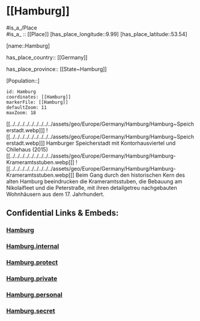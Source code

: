 ﻿---
location: [53.54,9.99] 
mapzoom: [7,12] 
mapmarker: city 
type: City
tags:
- geo/City


has_id_wikidata: Q1055
SpocWebEntityId: 30742
isDeleted: false
confidential: public

instance of:
  - "[[_Standards/WikiData/WD~city-state]]"
  - "[[_Standards/WikiData/WD~metropolis]]"
  - "[[_Standards/WikiData/WD~Hanseatic city]]"
  - "[[_Standards/WikiData/WD~federated state of Germany]]"
  - "[[_Standards/WikiData/WD~big city]]"
  - "[[_Standards/WikiData/WD~million city]]"
  - "[[_Standards/WikiData/WD~port settlement]]"
  - "[[_Standards/WikiData/WD~Einheitsgemeinde of Germany]]"
  - "[[_Standards/WikiData/WD~urban municipality in Germany]]"
  - "[[_Standards/WikiData/WD~urban district of Hamburg]]"
  - "[[_Standards/WikiData/WD~free imperial city]]"
located in or next to body of water:
  - "[[_Standards/WikiData/WD~Wedeler Au]]"
  - "[[_Standards/WikiData/WD~Wandse]]"
  - "[[_Standards/WikiData/WD~Flottbek]]"
  - "[[_Standards/WikiData/WD~Tarpenbek]]"
  - "[[_Standards/WikiData/WD~Osterbek]]"
  - "[[_Standards/WikiData/WD~Este]]"
  - "[[_Standards/WikiData/WD~Köhlbrand]]"
  - "[[_Standards/WikiData/WD~Süderelbe]]"
  - "[[_Standards/WikiData/WD~Rodenbek]]"
  - "[[_Standards/WikiData/WD~Bredenbek]]"
  - "[[_Standards/WikiData/WD~Isebekkanal]]"
  - "[[_Standards/WikiData/WD~Goldbekkanal]]"
  - "[[_Standards/WikiData/WD~Rethe]]"
  - "[[_Standards/WikiData/WD~Saselbek]]"
  - "[[_Standards/WikiData/WD~Seevekanal]]"
  - "[[_Standards/WikiData/WD~Susebek]]"
  - "[[_Standards/WikiData/WD~Alster]]"
  - "[[_Standards/WikiData/WD~Elbe]]"
  - "[[_Standards/WikiData/WD~North Sea]]"
  - "[[_Standards/WikiData/WD~Bille]]"
twinned administrative body:
  - "[[_Standards/WikiData/WD~Valdivia]]"
  - "[[_Standards/WikiData/WD~León]]"
  - "[[_Standards/WikiData/WD~Saint Petersburg]]"
  - "[[_Standards/WikiData/WD~Prague]]"
  - "[[_Standards/WikiData/WD~Chicago]]"
  - "[[_Standards/WikiData/WD~Dresden]]"
  - "[[_Standards/WikiData/WD~Kaliningrad]]"
  - "[[_Standards/WikiData/WD~Kyiv]]"
  - "[[_Standards/WikiData/WD~Dar es Salaam]]"
  - "[[_Standards/WikiData/WD~Varna]]"
  - "[[_Standards/WikiData/WD~Shanghai]]"
  - "[[_Standards/WikiData/WD~Marseille]]"
  - "[[_Standards/WikiData/WD~São Paulo]]"
  - "[[_Standards/WikiData/WD~Osaka]]"
  - "[[_Standards/WikiData/WD~Auckland]]"
different from: "[[_Standards/WikiData/WD~Hamburg]]"
described by source:
  - "[[_Standards/WikiData/WD~Catholic Encyclopedia]]"
  - "[[_Standards/WikiData/WD~Regesta Imperii]]"
  - "[[_Standards/WikiData/WD~Brockhaus and Efron Encyclopedic Dictionary]]"
  - "[[_Standards/WikiData/WD~Encyclopædia Britannica 11th edition]]"
  - "[[_Standards/WikiData/WD~The Nuttall Encyclopædia]]"
  - "[[_Standards/WikiData/WD~Sytin Military Encyclopedia]]"
  - "[[_Standards/WikiData/WD~Jewish Encyclopedia of Brockhaus and Efron]]"
  - "[[_Standards/WikiData/WD~Encyclopedic Lexicon]]"
  - "[[_Standards/WikiData/WD~Small Brockhaus and Efron Encyclopedic Dictionary]]"
  - "[[_Standards/WikiData/WD~Meyers Konversations-Lexikon, 4th edition (1885–1890)]]"
  - "[[_Standards/WikiData/WD~Topographia Saxoniae Inferioris]]"
  - "[[_Standards/WikiData/WD~Great Soviet Encyclopedia (1926–1947)]]"
  - "[[_Standards/WikiData/WD~Q119138605]]"
history of topic: "[[_Standards/WikiData/WD~history of Hamburg]]"
demographics of topic: "[[_Standards/WikiData/WD~demographics of Hamburg]]"
official symbol: "[[_Standards/WikiData/WD~Hammonia]]"
capital of: "[[_Standards/WikiData/WD~Bouches-de-l'Elbe]]"
significant event:
  - "[[_Standards/WikiData/WD~staple right]]"
  - "[[_Standards/WikiData/WD~Boerse Hamburg - Regulierter Markt]]"
shares border with:
  - "[[_Standards/WikiData/WD~Neu Wulmstorf]]"
  - "[[_Standards/WikiData/WD~Reinbek]]"
  - "[[_Standards/WikiData/WD~Halstenbek]]"
  - "[[_Standards/WikiData/WD~Bönningstedt]]"
  - "[[_Standards/WikiData/WD~Schleswig-Holstein]]"
  - "[[_Standards/WikiData/WD~Lower Saxony]]"
  - "[[_Standards/WikiData/WD~Segeberg]]"
  - "[[_Standards/WikiData/WD~Stormarn]]"
  - "[[_Standards/WikiData/WD~Herzogtum Lauenburg]]"
  - "[[_Standards/WikiData/WD~Pinneberg]]"
  - "[[_Standards/WikiData/WD~Norderstedt]]"
  - "[[_Standards/WikiData/WD~Stade]]"
  - "[[_Standards/WikiData/WD~Harburg]]"
  - "[[_Standards/WikiData/WD~Seevetal]]"
coat of arms: "[[_Standards/WikiData/WD~coat of arms of Hamburg]]"
legislative body: "[[_Standards/WikiData/WD~Hamburg Parliament]]"
flag: "[[_Standards/WikiData/WD~flag of Hamburg]]"
member of:
  - "[[_Standards/WikiData/WD~Mayors for Peace]]"
  - "[[_Standards/WikiData/WD~Wendish cities]]"
  - "[[_Standards/WikiData/WD~Common Library Network]]"
  - "[[_Standards/WikiData/WD~Climate Alliance]]"
  - "[[_Standards/WikiData/WD~World Tourism Cities Federation]]"
  - "[[_Standards/WikiData/WD~Hanseatic League]]"
highest point: "[[_Standards/WikiData/WD~Hasselbrack]]"
head of government: "[[_Standards/WikiData/WD~Peter Tschentscher]]"
office held by head of government: "[[_Standards/WikiData/WD~First Mayor of Hamburg]]"
award received: "[[_Standards/WikiData/WD~Führerstadt]]"
archives at: "[[_Standards/WikiData/WD~State Archives of the Free and Hanseatic City of Hamburg]]"
highest judicial authority: "[[_Standards/WikiData/WD~Hamburg Constitutional Court]]"
topic's main Wikimedia portal: "[[_Standards/WikiData/WD~Portal:Hamburg]]"
visitor center: "[[_Standards/WikiData/WD~Hamburg Tourismus]]"
open data portal: "[[_Standards/WikiData/WD~Transparency Portal Hamburg]]"
permanent duplicated item: "[[_Standards/WikiData/WD~Q62476784]]"
replaces:
  - "[[_Standards/WikiData/WD~Landkreis Hamburg]]"
  - "[[_Standards/WikiData/WD~Q62572079]]"
time of earliest written record: 0810-01-01 
economy of topic: "[[_Standards/WikiData/WD~economy of Hamburg]]"
BHCL UUID:
  - ff399c52-fc3b-4aed-ad32-effc2a222444
  - eb6e054a-0770-4dcd-8013-cfbfa2a24460
described at URL:
  - https://www.hamburgwissen-digital.de/
  - https://www.hamburgwissen-digital.de/home.html
pronunciation audio:
  - http://commons.wikimedia.org/wiki/Special:FilePath/LL-Q188%20%28deu%29-ENERGY%20ENCHANTED-Hamburg.wav
  - http://commons.wikimedia.org/wiki/Special:FilePath/LL-Q188%20%28deu%29-Ionenlaser-Hamburg.wav
video: http://commons.wikimedia.org/wiki/Special:FilePath/Google%20Timelapse-%20Hamburg%2C%20Germany.webm
ISNI: "0000000403911264"
patron saint: "[[_Standards/WikiData/WD~Virgin Mary]]"
contains the administrative territorial entity:
  - "[[_Standards/WikiData/WD~Hamburg-Mitte]]"
  - "[[_Standards/WikiData/WD~Hamburg-Nord]]"
  - "[[_Standards/WikiData/WD~Altona]]"
  - "[[_Standards/WikiData/WD~Harburg]]"
  - "[[_Standards/WikiData/WD~Eimsbüttel]]"
  - "[[_Standards/WikiData/WD~Wandsbek]]"
  - "[[_Standards/WikiData/WD~Bergedorf]]"
part of: "[[_Standards/WikiData/WD~Hamburg Metropolitan Region]]"
located in time zone:
  - "[[_Standards/WikiData/WD~UTC+01:00]]"
  - "[[_Standards/WikiData/WD~UTC+02:00]]"
continent: "[[_Standards/WikiData/WD~Europe]]"
country: "[[_Standards/WikiData/WD~Germany]]"
located in the administrative territorial entity: "[[_Standards/WikiData/WD~Germany]]"
elevation above sea level: 6
local dialing code:
  - "040"
  - "04721"
hashtag:
  - hamburg_de
  - Hamburg
Instagram username: hamburg_de
X username: hamburg_de
social media followers:
  - 71508
  - 259379
area: 755.09
postal code:
  - "27499"
  - 20095–21149
  - 22041–22769
licence plate code: HH
PM20 geo code: A9
German district key: "02000"
official name: Hamburg
NUTS code:
  - DE6
  - DE60
  - DE600
Facebook username: hamburg
GitHub topic: hamburg
subreddit: hamburg
Commons category: Hamburg
Commons gallery: Hamburg
population: 1892122
demonym:
  - Hamburger
  - Hamburger
  - Hamburgerin
  - Hamburgerinnen
  - Hamburgano
  - Hambourgeoise
  - Hambourgeois
coordinates of westernmost point: Point(8.424194444 53.948166666)
native label: Freie und Hansestadt Hamburg
short name:
  - FuHH
  - HH
  - FHH
OmegaWiki Defined Meaning: "642891"
Dewey Decimal Classification: 2--43515
WOEID: "656958"
U.S. National Archives Identifier: "10044628"
coordinate location: Point(10.0 53.55)
flag image: http://commons.wikimedia.org/wiki/Special:FilePath/Flag%20of%20Hamburg.svg
UN/LOCODE: DEHAM
"Image Archive, Herder Institute": Q1055
small logo or icon: http://commons.wikimedia.org/wiki/Special:FilePath/DEU%20Hamburg%20COA.svg
coat of arms image: http://commons.wikimedia.org/wiki/Special:FilePath/DEU%20Hamburg%20COA.svg
geoshape: http://commons.wikimedia.org/data/main/Data:Hamburg.map
page banner: http://commons.wikimedia.org/wiki/Special:FilePath/Hambourg%20banner.jpg
panoramic view: http://commons.wikimedia.org/wiki/Special:FilePath/Hamburg.jpg
nighttime view: http://commons.wikimedia.org/wiki/Special:FilePath/Hamburg%20skyline%20St%20Michaelis.jpg
aerial view:
  - http://commons.wikimedia.org/wiki/Special:FilePath/Hamburg%20SPOT%201633L.jpg
  - http://commons.wikimedia.org/wiki/Special:FilePath/Hamburgfromair3.jpg
location map: http://commons.wikimedia.org/wiki/Special:FilePath/Hamburg%2C%20administrative%20divisions%20%28%2Bdistricts%20%2Bboroughs%20%2Bpop%29%20-%20de%20-%20colored%20%28less%20colors%29.svg
image: http://commons.wikimedia.org/wiki/Special:FilePath/Landungsbr%C3%BCcken%20Hamburg.jpg
locator map image: http://commons.wikimedia.org/wiki/Special:FilePath/Locator%20map%20Hamburg%20in%20Germany.svg
montage image: http://commons.wikimedia.org/wiki/Special:FilePath/TE-Collage%20Hamburg.png
official website: https://www.hamburg.de/stadt-staat/
German municipality key: "02000000"
German regional key: "020000000000"
EU Participant Identification Code: "998928602"
ISO 3166-2 code: DE-HH
HASC:
  - DE.HH
  - DE.HH.HM
EU VAT number: DE118509725
FIPS 10-4 (countries and regions): GM04

---

# [[Hamburg]] 

#is_a_/Place  
#is_a_ :: [[Place]] 
[has_place_longitude::9.99] 
[has_place_latitude::53.54] 

[name::Hamburg] 

has_place_country:: [[Germany]]  

has_place_province:: [[State~Hamburg]]  

[Population::] 


```leaflet
id: Hamburg
coordinates: [[Hamburg]] 
markerFile: [[Hamburg]] 
defaultZoom: 11 
maxZoom: 18
```

[[../../../../../../../../../assets/geo/Europe/Germany/Hamburg/Hamburg~Speicherstadt.webp]]] ![[../../../../../../../../../assets/geo/Europe/Germany/Hamburg/Hamburg~Speicherstadt.webp]]] 
Hamburger Speicherstadt mit Kontorhausviertel und Chilehaus (2015) 
[[../../../../../../../../../assets/geo/Europe/Germany/Hamburg/Hamburg-Krameramtsstuben.webp]]] ![[../../../../../../../../../assets/geo/Europe/Germany/Hamburg/Hamburg-Krameramtsstuben.webp]]] 
Beim Gang durch den historischen Kern des alten Hamburg beeindrucken die Krameramtsstuben, 
die Bebauung am Nikolaifleet und die Peterstraße, 
mit ihren detailgetreu nachgebauten Wohnhäusern aus dem 17. Jahrhundert.


## Confidential Links & Embeds: 

### [Hamburg](/_public/Earth/Continent/Europe/Europe~Central/Germany/Germany~West/State~Hamburg/cities~Hamburg/Hamburg.md) 

### [Hamburg.internal](/_internal/Earth/Continent/Europe/Europe~Central/Germany/Germany~West/State~Hamburg/cities~Hamburg/Hamburg.internal.md) 

### [Hamburg.protect](/_protect/Earth/Continent/Europe/Europe~Central/Germany/Germany~West/State~Hamburg/cities~Hamburg/Hamburg.protect.md) 

### [Hamburg.private](/_private/Earth/Continent/Europe/Europe~Central/Germany/Germany~West/State~Hamburg/cities~Hamburg/Hamburg.private.md) 

### [Hamburg.personal](/_personal/Earth/Continent/Europe/Europe~Central/Germany/Germany~West/State~Hamburg/cities~Hamburg/Hamburg.personal.md) 

### [Hamburg.secret](/_secret/Earth/Continent/Europe/Europe~Central/Germany/Germany~West/State~Hamburg/cities~Hamburg/Hamburg.secret.md) 
